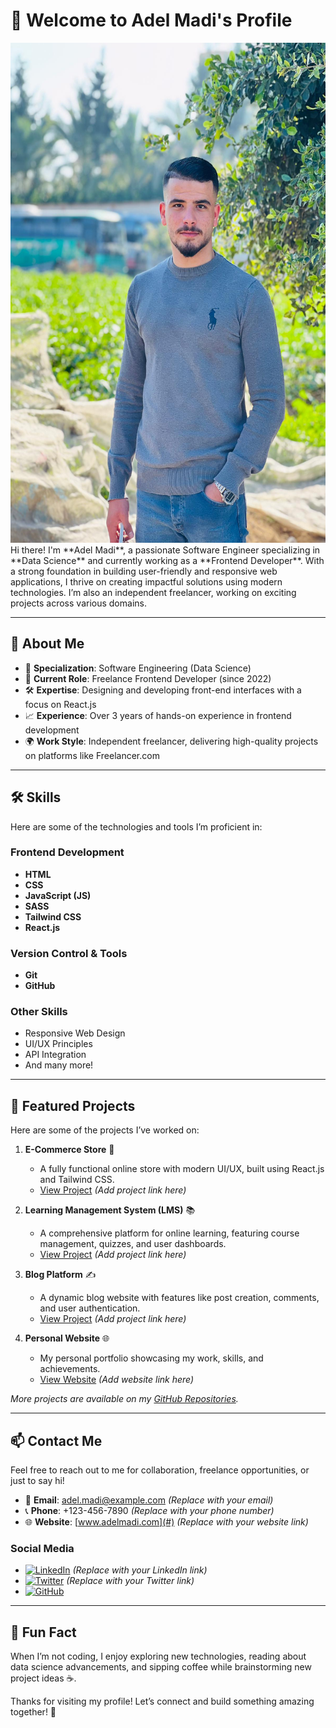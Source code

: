# 👋 Welcome to Adel Madi's Profile

<img src="/adel.jpg?raw=true" alt="Profile Picture" height="800">
Hi there! I'm **Adel Madi**, a passionate Software Engineer specializing in **Data Science** and currently working as a **Frontend Developer**. With a strong foundation in building user-friendly and responsive web applications, I thrive on creating impactful solutions using modern technologies. I’m also an independent freelancer, working on exciting projects across various domains.

---

## 🚀 About Me
- 🌟 **Specialization**: Software Engineering (Data Science)
- 💼 **Current Role**: Freelance Frontend Developer (since 2022)
- 🛠 **Expertise**: Designing and developing front-end interfaces with a focus on React.js
- 📈 **Experience**: Over 3 years of hands-on experience in frontend development
- 🌍 **Work Style**: Independent freelancer, delivering high-quality projects on platforms like Freelancer.com

---

## 🛠 Skills
Here are some of the technologies and tools I’m proficient in:

### Frontend Development
- **HTML**  
- **CSS**  
- **JavaScript (JS)**  
- **SASS**  
- **Tailwind CSS**  
- **React.js**  

### Version Control & Tools
- **Git**  
- **GitHub**

### Other Skills
- Responsive Web Design  
- UI/UX Principles  
- API Integration  
- And many more!

---

## 📂 Featured Projects
Here are some of the projects I’ve worked on:

1. **E-Commerce Store** 🛒  
   - A fully functional online store with modern UI/UX, built using React.js and Tailwind CSS.  
   - [View Project](#) *(Add project link here)*

2. **Learning Management System (LMS)** 📚  
   - A comprehensive platform for online learning, featuring course management, quizzes, and user dashboards.  
   - [View Project](#) *(Add project link here)*

3. **Blog Platform** ✍️  
   - A dynamic blog website with features like post creation, comments, and user authentication.  
   - [View Project](#) *(Add project link here)*

4. **Personal Website** 🌐  
   - My personal portfolio showcasing my work, skills, and achievements.  
   - [View Website](#) *(Add website link here)*

*More projects are available on my [GitHub Repositories](https://github.com/AdelMadi?tab=repositories).*

---

## 📫 Contact Me
Feel free to reach out to me for collaboration, freelance opportunities, or just to say hi!

- 📧 **Email**: [adel.madi@example.com](mailto:adel.madi@example.com) *(Replace with your email)*  
- 📞 **Phone**: +123-456-7890 *(Replace with your phone number)*  
- 🌐 **Website**: [www.adelmadi.com](#) *(Replace with your website link)*  

### Social Media
- [![LinkedIn](https://img.shields.io/badge/LinkedIn-0077B5?style=for-the-badge&logo=linkedin&logoColor=white)](https://linkedin.com/in/adel-madi) *(Replace with your LinkedIn link)*  
- [![Twitter](https://img.shields.io/badge/Twitter-1DA1F2?style=for-the-badge&logo=twitter&logoColor=white)](https://twitter.com/adel_madi) *(Replace with your Twitter link)*  
- [![GitHub](https://img.shields.io/badge/GitHub-181717?style=for-the-badge&logo=github&logoColor=white)](https://github.com/AdelMadi)  

---

## 🌟 Fun Fact
When I’m not coding, I enjoy exploring new technologies, reading about data science advancements, and sipping coffee while brainstorming new project ideas ☕.

Thanks for visiting my profile! Let’s connect and build something amazing together! 🚀
